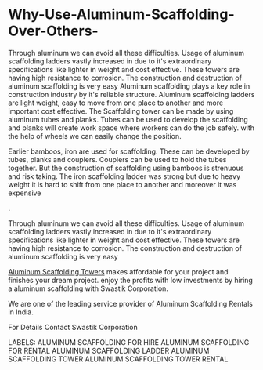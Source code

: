 # Why-Use-Aluminum-Scaffolding-Over-Others-
Through aluminum we can avoid all these difficulties. Usage of aluminum scaffolding ladders vastly increased in due to it's extraordinary specifications like lighter in weight and cost effective. These towers are having high resistance to corrosion. The construction and destruction of aluminum scaffolding is very easy
Aluminum scaffolding plays a key role in construction industry by it's reliable structure. Aluminum scaffolding ladders are light weight, easy to move from one place to another and more important cost effective. The Scaffolding tower can be made by using aluminum tubes and planks. Tubes can be used to develop the scaffolding and planks will create work space where workers can do the job safely. with the help of wheels we can easily change the position.

Earlier bamboos, iron are used for scaffolding. These can be developed by tubes, planks and couplers. Couplers can be used to hold the tubes together. But the construction of scaffolding using bamboos is strenuous and risk taking. The iron scaffolding ladder was strong but due to heavy weight it is hard to shift from one place to another and moreover it was expensive

.



Through aluminum we can avoid all these difficulties. Usage of aluminum scaffolding ladders vastly increased in due to it's extraordinary specifications like lighter in weight and cost effective. These towers are having high resistance to corrosion. The construction and destruction of aluminum scaffolding is very easy


<a href="https://swastikcorp.com/aluminiumscaffolding.html" rel="follow">Aluminum Scaffolding Towers</a> makes affordable for your project and finishes your dream project. enjoy the profits with low investments by hiring a aluminum scaffolding with Swastik Corporation.

We are one of the leading service provider of Aluminum Scaffolding Rentals in India.

For Details Contact Swastik Corporation

LABELS: ALUMINUM SCAFFOLDING FOR HIRE ALUMINUM SCAFFOLDING FOR RENTAL ALUMINUM SCAFFOLDING LADDER ALUMINUM SCAFFOLDING TOWER ALUMINUM SCAFFOLDING TOWER RENTAL
